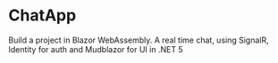 # ChatApp
Build a project in Blazor WebAssembly. A real time chat, using SignalR, Identity for auth and Mudblazor for UI in .NET 5

